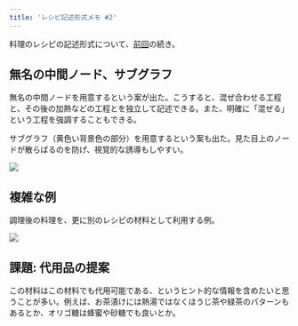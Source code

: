 ```yaml
---
title: 'レシピ記述形式メモ #2'
---
```

料理のレシピの記述形式について、[前回](https://r7kamura.com/articles/2022-05-13-mermaid-recipe-memo)の続き。

無名の中間ノード、サブグラフ
--------------

無名の中間ノードを用意するという案が出た。こうすると、混ぜ合わせる工程と、その後の加熱などの工程とを独立して記述できる。また、明確に「混ぜる」という工程を強調することもできる。

サブグラフ（黄色い背景色の部分）を用意するという案も出た。見た目上のノードが散らばるのを防げ、視覚的な誘導もしやすい。

![](https://lh6.googleusercontent.com/NZvyBS-PHz1HKpFNRQXIaxXTJ7XKWFApUcbmXS86924brNzIwuBiEBGxIyS1VCk45qDtiCcQ418dyy7WI81FRSeUeK6AcW2H4ZuMJYYJoX-UULzHCX_pADctMGRZbC7L1_gnYqclm6y2zTGgSNwPZqFfJdPmHaZOq-keTIHLkGSknEQnd3LLzIi4)

複雑な例
----

調理後の料理を、更に別のレシピの材料として利用する例。

![](https://lh6.googleusercontent.com/B3RprL125TxSQs0tjU28JQuDu8bd-ET_PxK3XXpdo6_FMMvrofDiiVbInvDsFnRm7VepbkhajOVSlqnQUJe4_msqjmBJbgXpMC4yQ0gLXmYHPNAUirn7oDEBV77zyRHS3AmTPj3TnEDgdY8m2lLilYm1MNWezWC3zE5fZ6rwJqkspf0Z8LQ96bAc)

課題: 代用品の提案
----------

この材料はこの材料でも代用可能である、というヒント的な情報を含めたいと思うことが多い。例えば、お茶漬けには熱湯ではなくほうじ茶や緑茶のパターンもあるとか、オリゴ糖は蜂蜜や砂糖でも良いとか。
